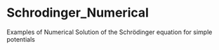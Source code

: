 # Schrodinger_Numerical
Examples of Numerical Solution of the Schrödinger equation for simple potentials
